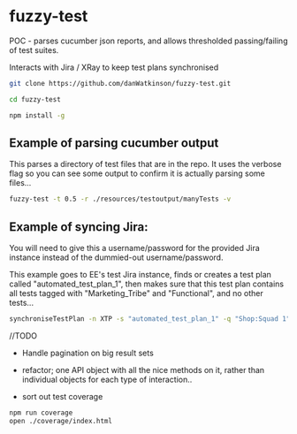 # fuzzy-test
POC - parses cucumber json reports, and allows thresholded passing/failing of test suites.

Interacts with Jira / XRay to keep test plans synchronised


```bash
git clone https://github.com/danWatkinson/fuzzy-test.git

cd fuzzy-test

npm install -g

```

## Example of parsing cucumber output

This parses a directory of test files that are in the repo.
It uses the verbose flag so you can see some output to confirm it is actually parsing some files...

```bash
fuzzy-test -t 0.5 -r ./resources/testoutput/manyTests -v
```

## Example of syncing Jira:

You will need to give this a username/password for the provided Jira instance instead of the dummied-out username/password.

This example goes to EE's test Jira instance, finds or creates a test plan called "automated_test_plan_1", then makes sure that this test plan contains all tests tagged with "Marketing_Tribe" and "Functional", and no other tests...

```bash
synchroniseTestPlan -n XTP -s "automated_test_plan_1" -q "Shop:Squad 1" -c Web -u <Jira username> -p <Jira password> -h https://jira-dev.intdigital.ee.co.uk -l "Marketing_Tribe,Functional"
```


//TODO

- Handle pagination on big result sets

- refactor; one API object with all the nice methods on it, rather than individual objects for each type of interaction..

- sort out test coverage

```bash
npm run coverage
open ./coverage/index.html
```
